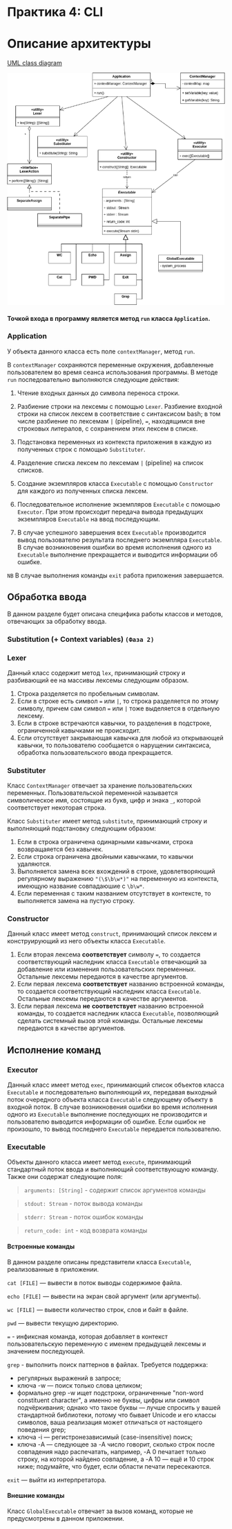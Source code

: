 # Практика 4: CLI

# Описание архитектуры

[UML class diagram](https://viewer.diagrams.net/?tags=%7B%7D&target=blank&highlight=0000ff&edit=_blank&layers=1&nav=1&title=cli-class_scheme.drawio#Uhttps%3A%2F%2Fraw.githubusercontent.com%2Fkgamora%2Fcli-itmo-sd-2023%2Fupdate_architecture%2Farchitecture%2Fcli-class_scheme.drawio)


![UML class diagram](cli-class_scheme.drawio.png)


#### Точкой входа в программу является метод `run` класса `Application`.

### Application

У объекта данного класса есть поле `contextManager`, метод `run`.

В `contextManager` сохраняются переменные окружения, добавленные пользователем во время сеанса использования программы.
В методе `run` поспедовательно выполняются следующие действия:

1. Чтение входных данных до символа переноса строки.

2. Разбиение строки на лексемы с помощью `Lexer`. Разбиение входной строки на список лексем в соответствие с синтаксисом bash;  в том числе разбиение по лексемам `|` (pipeline), `=`, находящимся вне строковых литералов, с сохранением этих лексем в списке.

4. Подстановка переменных из контекста приложения в каждую из полученных строк с помощью `Substituter`.

5. Разделение списка лексем по лексемам `|` (pipeline) на список списков. 

6. Создание экземпляров класса `Executable` с помощью `Constructor` для каждого из полученных списка лексем. 

7. Последовательное исполнение экземпляров `Executable` с помощью `Executor`. При этом происходит передача вывода предыдущих экземпляров `Executable` на ввод последующим. 

8. В случае успешного завершения всех `Executable` производится вывод пользователю результата последнего экземпляра `Executable`. В случае возникновения ошибки во время исполнения одного из `Executable` выполнение прекращается и выводится информации об ошибке.

`NB` В случае выполнения команды `exit` работа приложения завершается.

## Обработка ввода

В данном разделе будет описана специфика работы классов и методов, отвечающих за обработку ввода.

### Substitution (+ Context variables) `(Фаза 2)`

### Lexer

Данный класс содержит метод `lex`, принимающий строку и разбивающий ее на массивы лексемы следующим образом.

1. Строка разделяется по пробельным символам.
2. Если в строке есть символ `=` или `|`, то строка разделяется по этому символу, причем сам символ `=` или `|` тоже выделяется в отдельную лексему. 
3. Если в строке встречаются кавычки, то разделения в подстроке, ограниченной кавычками не происходит.
4. Если отсутствует закрывающая кавычка для любой из открывающей кавычки, то пользователю сообщается о нарущении синтаксиса, обработка пользовательского ввода прекращается. 

### Substituter

Класс `ContextManager` отвечает за хранение пользовательских переменных. 
Пользовательской переменной называется символическое имя, состоящие из букв, цифр и знака `_`, которой соответствует некоторая строка. 

Класс `Substituter` имеет метод `substitute`, принимающий строку и выполняющий подстановку следующим образом:

1. Если в строка ограничена одинарными кавычками, строка возвращаяется без кавычек.
2. Если строка ограничена двойными кавычками, то кавычки удаляются.
3. Выполняется замена всех вхождений в строке, удовлетворяющий регулярному выражению `"(\$\b\w*)"` на переменную из контекста, имеющую название совпадаюшие с `\b\w*`. 
4. Если переменная с таким названием отсутствует в контексте, то выполняется замена на пустую строку.



### Constructor

Данный класс имеет метод `construct`, принимающий список лексем и конструирующий из него объекты класса `Executable`.

1. Если вторая лексема **соответствует** символу `=`, то создается соответствующий наследник класса `Executable` отвечающий за добавление или изменения пользовательских переменных. Остальные лексемы передаются в качестве аргументов.
1. Если первая лексема **соответствует** названию встроенной команды, то создается соответствующий наследник класса `Executable`. Остальные лексемы передаются в качестве аргументов.
2. Если первая лексема **не** **соответствует** названию встроенной команды, то создается наследник класса `Executable`, позволяющий сделать системный вызов этой команды. Остальные лексемы передаются в качестве аргументов.

## Исполнение команд

### Executor

Данный класс имеет метод `exec`, принимающий список объектов класса `Executable` и последовательно выполняющий их, передавая выходный поток очередного объекта класса `Executable` следующему объекту в входной поток.  В случае возникновения ошибки во время исполнения одного из `Executable` выполнение последующих не производится и пользователю выводится информации об ошибке. Если ошибок не произошло, то вывод последнего `Executable` передается пользователю.

### Executable

Объекты данного класса имеет метод `execute`, принимающий стандартный поток ввода и выполняющий соответствующую команду. Также они содержат следующие поля:

> `arguments: [String]` - содержит список аргументов команды

> `stdout: Stream` - поток вывода команды

> `stderr: Stream` - поток ошибок команды

> `return_code: int` - код возврата команды

#### Встроенные команды

В данном разделе описаны представители класса `Executable`, реализованные в приложении.

`cat [FILE]`  — вывести в поток выводы содержимое файла.

`echo [FILE]` — вывести на экран свой аргумент (или аргументы).

`wc [FILE]` — вывести количество строк, слов и байт в файле.

`pwd` — вывести текущую директорию.

`=` - инфиксная команда, которая добавляет в контекст пользовательскую переменную с именем предыдущей лексемы и значением последующей. 

`grep` - выполнить поиск паттернов в файлах. Требуется поддержка:
  - регулярных выражений в запросе;
  - ключа -w — поиск только слова целиком;
  - формально grep -w ищет подстроки, ограниченные "non-word constituent character", а именно не буквы, цифры или символ подчёркивания; однако что такое буквы — лучше спросить у вашей стандартной библиотеки, потому что бывает Unicode и его классы символов, ваша реализация может отличаться от настоящего поведения grep;
  - ключа -i — регистронезависимый (case-insensitive) поиск;
  - ключа -A — следующее за -A число говорит, сколько строк после совпадения надо распечатать, например, -A 0 печатает только строку, на которой найдено совпадение, а -A 10 — ещё и 10 строк ниже; подумайте, что будет, если области печати пересекаются.

`exit` — выйти из интерпретатора.

#### Внешние команды

Класс `GlobalExecutable` отвечает за вызов команд, которые не предусмотрены в данном приложении.
